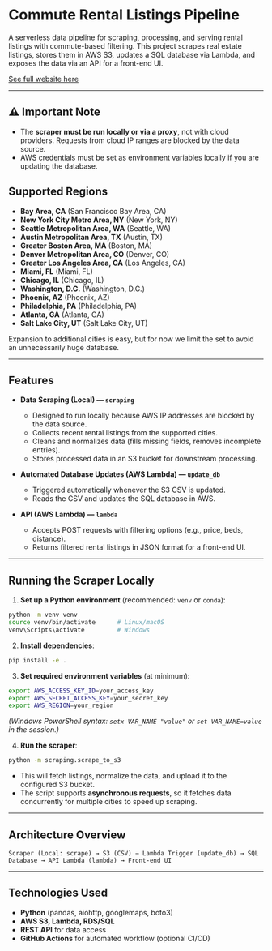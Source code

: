 # Commute Rental Listings Pipeline

A serverless data pipeline for scraping, processing, and serving rental listings with commute-based filtering. This project scrapes real estate listings, stores them in AWS S3, updates a SQL database via Lambda, and exposes the data via an API for a front-end UI.

[See full website here](https://isaac-abell.github.io/find-commute-rentals-fe/)

---

## ⚠️ Important Note

* The **scraper must be run locally or via a proxy**, not with cloud providers. Requests from cloud IP ranges are blocked by the data source.
* AWS credentials must be set as environment variables locally if you are updating the database.

## Supported Regions

* **Bay Area, CA** (San Francisco Bay Area, CA)
* **New York City Metro Area, NY** (New York, NY)
* **Seattle Metropolitan Area, WA** (Seattle, WA)
* **Austin Metropolitan Area, TX** (Austin, TX)
* **Greater Boston Area, MA** (Boston, MA)
* **Denver Metropolitan Area, CO** (Denver, CO)
* **Greater Los Angeles Area, CA** (Los Angeles, CA)
* **Miami, FL** (Miami, FL)
* **Chicago, IL** (Chicago, IL)
* **Washington, D.C.** (Washington, D.C.)
* **Phoenix, AZ** (Phoenix, AZ)
* **Philadelphia, PA** (Philadelphia, PA)
* **Atlanta, GA** (Atlanta, GA)
* **Salt Lake City, UT** (Salt Lake City, UT)

Expansion to additional cities is easy, but for now we limit the set to avoid an unnecessarily huge database.

---

## Features

* **Data Scraping (Local) — `scraping`**

  * Designed to run locally because AWS IP addresses are blocked by the data source.
  * Collects recent rental listings from the supported cities.
  * Cleans and normalizes data (fills missing fields, removes incomplete entries).
  * Stores processed data in an S3 bucket for downstream processing.

* **Automated Database Updates (AWS Lambda) — `update_db`**

  * Triggered automatically whenever the S3 CSV is updated.
  * Reads the CSV and updates the SQL database in AWS.

* **API (AWS Lambda) — `lambda`**

  * Accepts POST requests with filtering options (e.g., price, beds, distance).
  * Returns filtered rental listings in JSON format for a front-end UI.

---

## Running the Scraper Locally

1. **Set up a Python environment** (recommended: `venv` or `conda`):

```bash
python -m venv venv
source venv/bin/activate      # Linux/macOS
venv\Scripts\activate         # Windows
```

2. **Install dependencies**:

```bash
pip install -e .
```

3. **Set required environment variables** (at minimum):

```bash
export AWS_ACCESS_KEY_ID=your_access_key
export AWS_SECRET_ACCESS_KEY=your_secret_key
export AWS_REGION=your_region
```

*(Windows PowerShell syntax: `setx VAR_NAME "value"` or `set VAR_NAME=value` in the session.)*

4. **Run the scraper**:

```bash
python -m scraping.scrape_to_s3
```

* This will fetch listings, normalize the data, and upload it to the configured S3 bucket.
* The script supports **asynchronous requests**, so it fetches data concurrently for multiple cities to speed up scraping.

---

## Architecture Overview

```text
Scraper (Local: scrape) → S3 (CSV) → Lambda Trigger (update_db) → SQL Database → API Lambda (lambda) → Front-end UI
```

---

## Technologies Used

* **Python** (pandas, aiohttp, googlemaps, boto3)
* **AWS S3, Lambda, RDS/SQL**
* **REST API** for data access
* **GitHub Actions** for automated workflow (optional CI/CD)